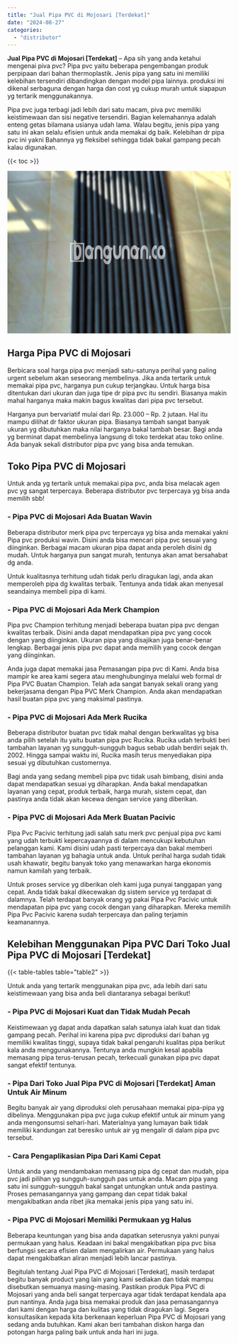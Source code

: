```yaml
---
title: "Jual Pipa PVC di Mojosari [Terdekat]"
date: "2024-08-27"
categories: 
  - "distributor"
---
```


**Jual Pipa PVC di Mojosari \[Terdekat\]** – Apa sih yang anda ketahui mengenai piva pvc? Pipa pvc yaitu beberapa pengembangan produk perpipaan dari bahan thermoplastik. Jenis pipa yang satu ini memiliki kelebihan tersendiri dibandingkan dengan model pipa lainnya. produksi ini dikenal serbaguna dengan harga dan cost yg cukup murah untuk siapapun yg tertarik menggunakannya.

Pipa pvc juga terbagi jadi lebih dari satu macam, piva pvc memiliki keistimewaan dan sisi negative tersendiri. Bagian kelemahannya adalah enteng getas bilamana usianya udah lama. Walau begitu, jenis pipa yang satu ini akan selalu efisien untuk anda memakai dg baik. Kelebihan dr pipa pvc ini yakni Bahannya yg fleksibel sehingga tidak bakal gampang pecah kalau digunakan.

{{< toc >}}

![Jual Pipa PVC di Mojosari [Terdekat]](/images/jaul-pipa-pvc-31.png)

## Harga Pipa PVC di Mojosari

Berbicara soal harga pipa pvc menjadi satu-satunya perihal yang paling urgent sebelum akan seseorang membelinya. Jika anda tertarik untuk memakai pipa pvc, harganya pun cukup terjangkau. Untuk harga bisa ditentukan dari ukuran dan juga tipe dr pipa pvc itu sendiri. Biasanya makin mahal harganya maka makin bagus kwalitas dari pipa pvc tersebut.

Harganya pun bervariatif mulai dari Rp. 23.000 – Rp. 2 jutaan. Hal itu mampu dilihat dr faktor ukuran pipa. Biasanya tambah sangat banyak ukuran yg dibutuhkan maka nilai harganya bakal tambah besar. Bagi anda yg berminat dapat membelinya langsung di toko terdekat atau toko online. Ada banyak sekali distributor pipa pvc yang bisa anda temukan.

## Toko Pipa PVC di Mojosari

Untuk anda yg tertarik untuk memakai pipa pvc, anda bisa melacak agen pvc yg sangat terpercaya. Beberapa distributor pvc terpercaya yg bisa anda memilih sbb!

### \- Pipa PVC di Mojosari Ada Buatan Wavin

Beberapa distributor merk pipa pvc terpercaya yg bisa anda memakai yakni Pipa pvc produksi wavin. Disini anda bisa mencari pipa pvc sesuai yang diinginkan. Berbagai macam ukuran pipa dapat anda peroleh disini dg mudah. Untuk harganya pun sangat murah, tentunya akan amat bersahabat dg anda.

Untuk kualitasnya terhitung udah tidak perlu diragukan lagi, anda akan memperoleh pipa dg kwalitas terbaik. Tentunya anda tidak akan menyesal seandainya membeli pipa di kami.

### \- Pipa PVC di Mojosari Ada Merk Champion

Pipa pvc Champion terhitung menjadi beberapa buatan pipa pvc dengan kwalitas terbaik. Disini anda dapat mendapatkan pipa pvc yang cocok dengan yang diinginkan. Ukuran pipa yang disajikan juga benar-benar lengkap. Berbagai jenis pipa pvc dapat anda memilih yang cocok dengan yang diinginkan.

Anda juga dapat memakai jasa Pemasangan pipa pvc di Kami. Anda bisa mampir ke area kami segera atau menghubunginya melalui web formal dr Pipa PVC Buatan Champion. Telah ada sangat banyak sekali orang yang bekerjasama dengan Pipa PVC Merk Champion. Anda akan mendapatkan hasil buatan pipa pvc yang maksimal pastinya.

### \- Pipa PVC di Mojosari Ada Merk Rucika

Beberapa distributor buatan pvc tidak mahal dengan berkwalitas yg bisa anda pilih setelah itu yaitu buatan pipa pvc Rucika. Rucika udah terbukti beri tambahan layanan yg sungguh-sungguh bagus sebab udah berdiri sejak th. 2002. Hingga sampai waktu ini, Rucika masih terus menyediakan pipa sesuai yg dibutuhkan customernya.

Bagi anda yang sedang membeli pipa pvc tidak usah bimbang, disini anda dapat mendapatkan sesuai yg diharapkan. Anda bakal mendapatkan layanan yang cepat, produk terbaik, harga murah, sistem cepat, dan pastinya anda tidak akan kecewa dengan service yang diberikan.

### \- Pipa PVC di Mojosari Ada Merk Buatan Pacivic

Pipa Pvc Pacivic terhitung jadi salah satu merk pvc penjual pipa pvc kami yang udah terbukti kepercayaannya di dalam mencukupi kebutuhan pelanggan kami. Kami disini udah pasti terpercaya dan bakal memberi tambahan layanan yg bahagia untuk anda. Untuk perihal harga sudah tidak usah khawatir, begitu banyak toko yang menawarkan harga ekonomis namun kamilah yang terbaik.

Untuk proses service yg diberikan oleh kami juga punyai tanggapan yang cepat. Anda tidak bakal dikecewakan dg sistem service yg terdapat di dalamnya. Telah terdapat banyak orang yg pakai Pipa Pvc Pacivic untuk mendapatan pipa pvc yang cocok dengan yang diharapkan. Mereka memilih Pipa Pvc Pacivic karena sudah terpercaya dan paling terjamin keamanannya.

## Kelebihan Menggunakan Pipa PVC Dari Toko Jual Pipa PVC di Mojosari \[Terdekat\]

{{< table-tables table="table2" >}}

Untuk anda yang tertarik menggunakan pipa pvc, ada lebih dari satu keistimewaan yang bisa anda beli diantaranya sebagai berikut!

### \- Pipa PVC di Mojosari Kuat dan Tidak Mudah Pecah

Keistimewaan yg dapat anda dapatkan salah satunya ialah kuat dan tidak gampang pecah. Perihal ini karena pipa pvc diproduksi dari bahan yg memiliki kwalitas tinggi, supaya tidak bakal pengaruhi kualitas pipa berikut kala anda menggunakannya. Tentunya anda mungkin kesal apabila memasang pipa terus-terusan pecah, terkecuali gunakan pipa pvc dapat sangat efektif tentunya.

### \- Pipa Dari Toko Jual Pipa PVC di Mojosari \[Terdekat\] Aman Untuk Air Minum

Begitu banyak air yang diproduksi oleh perusahaan memakai pipa-pipa yg dibelinya. Menggunakan pipa pvc juga cukup efektif untuk air minum yang anda mengonsumsi sehari-hari. Materialnya yang lumayan baik tidak memiliki kandungan zat beresiko untuk air yg mengalir di dalam pipa pvc tersebut.

### \- Cara Pengaplikasian Pipa Dari Kami Cepat

Untuk anda yang mendambakan memasang pipa dg cepat dan mudah, pipa pvc jadi pilihan yg sungguh-sungguh pas untuk anda. Macam pipa yang satu ini sungguh-sungguh bakal sangat untungkan untuk anda pastinya. Proses pemasangannya yang gampang dan cepat tidak bakal mengakibatkan anda ribet jika memakai jenis pipa yang satu ini.

### \- Pipa PVC di Mojosari Memiliki Permukaan yg Halus

Beberapa keuntungan yang bisa anda dapatkan seterusnya yakni punyai permukaan yang halus. Keadaan ini bakal mengakibatkan pipa pvc bisa berfungsi secara efisien dalam mengalirkan air. Permukaan yang halus dapat mengakibatkan aliran menjadi lebih lancar pastinya.

Begitulah tentang Jual Pipa PVC di Mojosari \[Terdekat\], masih terdapat begitu banyak product yang lain yang kami sediakan dan tidak mampu disebutkan semuanya masing-masing. Pastikan produk Pipa PVC di Mojosari yang anda beli sangat terpercaya agar tidak terdapat kendala apa pun nantinya. Anda juga bisa memakai produk dan jasa pemasangannya dari kami dengan harga dan kulitas yang tidak diragukan lagi. Segera konsultasikan kepada kita berkenaan keperluan Pipa PVC di Mojosari yang sedang anda butuhkan. Kami akan beri tambahan diskon harga dan potongan harga paling baik untuk anda hari ini juga.
